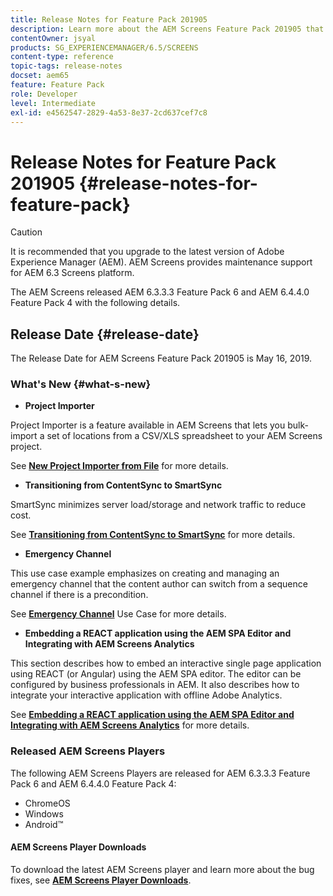 ```yaml
---
title: Release Notes for Feature Pack 201905
description: Learn more about the AEM Screens Feature Pack 201905 that was released on May 16, 2019.
contentOwner: jsyal
products: SG_EXPERIENCEMANAGER/6.5/SCREENS
content-type: reference
topic-tags: release-notes
docset: aem65
feature: Feature Pack
role: Developer
level: Intermediate
exl-id: e4562547-2829-4a53-8e37-2cd637cef7c8
---
```

# Release Notes for Feature Pack 201905 {#release-notes-for-feature-pack}

>[!CAUTION]
>
>It is recommended that you upgrade to the latest version of Adobe Experience Manager (AEM). AEM Screens provides maintenance support for AEM 6.3 Screens platform.

The AEM Screens released AEM 6.3.3.3 Feature Pack 6 and AEM 6.4.4.0 Feature Pack 4 with the following details.

## Release Date {#release-date}

The Release Date for AEM Screens Feature Pack 201905 is May 16, 2019.

### What's New {#what-s-new}

* **Project Importer**

Project Importer is a feature available in AEM Screens that lets you bulk-import a set of locations from a CSV/XLS spreadsheet to your AEM Screens project.

See **[New Project Importer from File](project-importer.md)** for more details.

* **Transitioning from ContentSync to SmartSync**

SmartSync minimizes server load/storage and network traffic to reduce cost.

See **[Transitioning from ContentSync to SmartSync](smartsync.md)** for more details.

* **Emergency Channel**

This use case example emphasizes on creating and managing an emergency channel that the content author can switch from a sequence channel if there is a precondition.

See **[Emergency Channel](emergency-channel.md)** Use Case for more details.

* **Embedding a REACT application using the AEM SPA Editor and Integrating with AEM Screens Analytics**

This section describes how to embed an interactive single page application using REACT (or Angular) using the AEM SPA editor. The editor can be configured by business professionals in AEM. It also describes how to integrate your interactive application with offline Adobe Analytics.

See **[Embedding a REACT application using the AEM SPA Editor and Integrating with AEM Screens Analytics](embedding-react-app.md)** for more details.

### Released AEM Screens Players

The following AEM Screens Players are released for AEM 6.3.3.3 Feature Pack 6 and AEM 6.4.4.0 Feature Pack 4:

* ChromeOS
* Windows
* Android&trade;

#### AEM Screens Player Downloads

To download the latest AEM Screens player and learn more about the bug fixes, see **[AEM Screens Player Downloads](https://download.macromedia.com/screens/)**.
